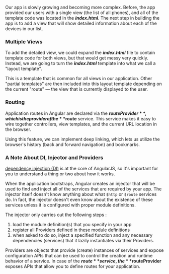 Our app is slowly growing and becoming more complex. Before, the app provided our users with a single view (the list of all phones), 
and all of the template code was located in the ***index.html***. The next step in building the app is to add a view that will 
show detailed information about each of the devices in our list.

### Multiple Views

To add the detailed view, we could expand the ***index.html*** file to contain template code for both views, but that would get 
messy very quickly. Instead, we are going to turn the ***index.html*** template into what we call a "layout template". 

This is a template that is common for all views in our application. Other "partial templates" are then included into this 
layout template depending on the current "route" — the view that is currently displayed to the user.


### Routing

Application routes in Angular are declared via the **$routeProvider**, which is the provider of the **$route** service.
This service makes it easy to wire together controllers, view templates, and the current URL location in the browser. 

Using this feature, we can implement deep linking, which lets us utilize the browser's history (back and forward navigation) and bookmarks.


### A Note About DI, Injector and Providers

<a href="https://docs.angularjs.org/guide/di" target="_blank">dependency injection (DI)</a> is at the core of AngularJS, 
so it's important for you to understand a thing or two about how it works.

When the application bootstraps, Angular creates an injector that will be used to find and inject all of the services that 
are required by your app. The injector itself doesn't know anything about what `$http` or `$route` services do. 
In fact, the injector doesn't even know about the existence of these services unless it is configured with proper module definitions.

The injector only carries out the following steps :

  1. load the module definition(s) that you specify in your app
  2. register all Providers defined in these module definitions
  3. when asked to do so, inject a specified function and any necessary dependencies (services) that it lazily instantiates via their Providers.

Providers are objects that provide (create) instances of services and expose configuration APIs that can be used to control 
the creation and runtime behavior of a service. In case of the **$route** service, the **$routeProvider** exposes APIs that 
allow you to define routes for your application.
